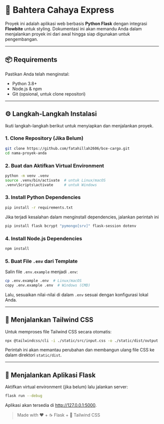 # 🚀 Bahtera Cahaya Express

Proyek ini adalah aplikasi web berbasis **Python Flask** dengan integrasi **Flowbite** untuk styling. Dokumentasi ini akan memandu Anda dalam menjalankan proyek ini dari awal hingga siap digunakan untuk pengembangan.

---

## 📦 Requirements

Pastikan Anda telah menginstal:

- Python 3.8+
- Node.js & npm
- Git (opsional, untuk clone repositori)

---

## ⚙️ Langkah-Langkah Instalasi

Ikuti langkah-langkah berikut untuk menyiapkan dan menjalankan proyek.

### 1. Clone Repository (Jika Belum)

```bash
git clone https://github.com/fatahillah2606/bce-cargo.git
cd nama-proyek-anda
```

### 2. Buat dan Aktifkan Virtual Environment

```bash
python -m venv .venv
source .venv/bin/activate  # untuk Linux/macOS
.venv\Scripts\activate     # untuk Windows
```

### 3. Install Python Dependencies

```bash
pip install -r requirements.txt
```

Jika terjadi kesalahan dalam menginstall dependencies, jalankan perintah ini

```bash
pip install flask bcrypt "pymongo[srv]" flask-session dotenv
```

### 4. Install Node.js Dependencies

```bash
npm install
```

### 5. Buat File ```.env``` dari Template

Salin file ```.env.example``` menjadi ```.env```:

```bash
cp .env.example .env  # Linux/macOS
copy .env.example .env  # Windows (CMD)
```

Lalu, sesuaikan nilai-nilai di dalam ```.env``` sesuai dengan konfigurasi lokal Anda.

---

## 🎨 Menjalankan Tailwind CSS

Untuk memproses file Tailwind CSS secara otomatis:

```bash
npx @tailwindcss/cli -i ./static/src/input.css -o ./static/dist/output.css --watch
```

Perintah ini akan memantau perubahan dan membangun ulang file CSS ke dalam direktori ```static/dist```.

---

## 🚀 Menjalankan Aplikasi Flask

Aktifkan virtual environment (jika belum) lalu jalankan server:

```bash
flask run --debug
```

Aplikasi akan tersedia di http://127.0.0.1:5000.

> Made with ❤️ + ☕ Flask + 🌈 Tailwind CSS
